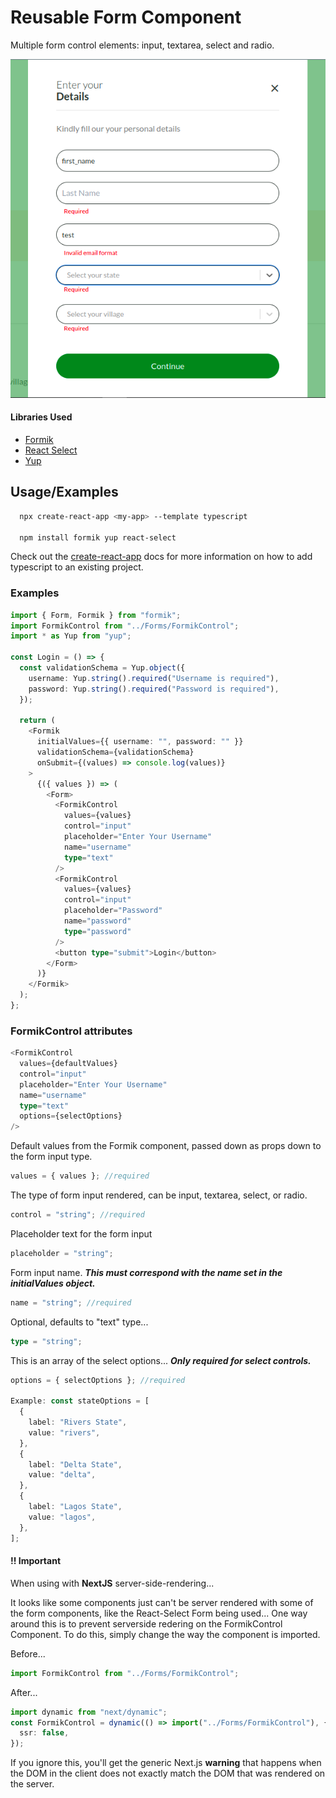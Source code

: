 # Reusable Form Component

Multiple form control elements: input, textarea, select and radio.

![demo preview](./demo.png?raw=true)

#### Libraries Used

- [Formik](https://formik.org/)
- [React Select](https://react-select.com/home)
- [Yup](https://www.npmjs.com/package/yup)

##

## Usage/Examples

```bash
  npx create-react-app <my-app> --template typescript

  npm install formik yup react-select
```

Check out the [create-react-app](https://create-react-app.dev/docs/adding-typescript/) docs
for more information on how to add typescript to an existing project.

### Examples

```typescript
import { Form, Formik } from "formik";
import FormikControl from "../Forms/FormikControl";
import * as Yup from "yup";

const Login = () => {
  const validationSchema = Yup.object({
    username: Yup.string().required("Username is required"),
    password: Yup.string().required("Password is required"),
  });

  return (
    <Formik
      initialValues={{ username: "", password: "" }}
      validationSchema={validationSchema}
      onSubmit={(values) => console.log(values)}
    >
      {({ values }) => (
        <Form>
          <FormikControl
            values={values}
            control="input"
            placeholder="Enter Your Username"
            name="username"
            type="text"
          />
          <FormikControl
            values={values}
            control="input"
            placeholder="Password"
            name="password"
            type="password"
          />
          <button type="submit">Login</button>
        </Form>
      )}
    </Formik>
  );
};
```

### FormikControl attributes

```typescript
<FormikControl
  values={defaultValues}
  control="input"
  placeholder="Enter Your Username"
  name="username"
  type="text"
  options={selectOptions}
/>
```

Default values from the Formik component, passed down as props down to the form input type.

```typescript
values = { values }; //required
```

The type of form input rendered, can be input, textarea, select, or radio.

```typescript
control = "string"; //required
```

Placeholder text for the form input

```typescript
placeholder = "string";
```

Form input name. **_This must correspond with the name set in the initialValues object._**

```typescript
name = "string"; //required
```

Optional, defaults to "text" type...

```typescript
type = "string";
```

This is an array of the select options...
**_Only required for select controls._**

```typescript
options = { selectOptions }; //required

Example: const stateOptions = [
  {
    label: "Rivers State",
    value: "rivers",
  },
  {
    label: "Delta State",
    value: "delta",
  },
  {
    label: "Lagos State",
    value: "lagos",
  },
];
```

#### !! Important

When using with **NextJS** server-side-rendering...

It looks like some components just can't be server rendered with some of the form components,
like the React-Select Form being used...
One way around this is to prevent serverside redering on the FormikControl Component.
To do this, simply change the way the component is imported.

Before...

```typescript
import FormikControl from "../Forms/FormikControl";
```

After...

```typescript
import dynamic from "next/dynamic";
const FormikControl = dynamic(() => import("../Forms/FormikControl"), {
  ssr: false,
});
```

If you ignore this, you'll get the generic Next.js **warning** that happens when the DOM in the client does not exactly match the DOM that was rendered on the server.
